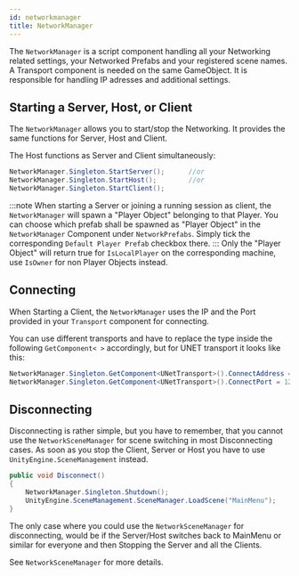 ```yaml
---
id: networkmanager
title: NetworkManager
---
```


The `NetworkManager` is a script component handling all your Networking related settings, your Networked Prefabs and your registered scene names. A Transport component is needed on the same GameObject. It is responsible for handling IP adresses and additional settings.

## Starting a Server, Host, or Client
The `NetworkManager` allows you to start/stop the Networking. It provides the same functions for Server, Host and Client.

The Host functions as Server and Client simultaneously:

```csharp
NetworkManager.Singleton.StartServer();      //or
NetworkManager.Singleton.StartHost();        //or
NetworkManager.Singleton.StartClient();
```
:::note
 When starting a Server or joining a running session as client, the `NetworkManager` will spawn a "Player Object" belonging to that Player. You can choose which prefab shall be spawned as "Player Object" in the `NetworkManager` Component under `NetworkPrefabs`. Simply tick the corresponding `Default Player Prefab` checkbox there.
:::
Only the "Player Object" will return true for `IsLocalPlayer` on the corresponding machine, use `IsOwner` for non Player Objects instead.

## Connecting

When Starting a Client, the `NetworkManager` uses the IP and the Port provided in your `Transport` component for connecting.

You can use different transports and have to replace the type inside the following `GetComponent< >` accordingly, but for UNET transport it looks like this:

```csharp
NetworkManager.Singleton.GetComponent<UNetTransport>().ConnectAddress = "127.0.0.1"; //takes string
NetworkManager.Singleton.GetComponent<UNetTransport>().ConnectPort = 12345;          //takes integer
```

## Disconnecting

Disconnecting is rather simple, but you have to remember, that you cannot use the `NetworkSceneManager` for scene switching in most Disconnecting cases. As soon as you stop the Client, Server or Host you have to use `UnityEngine.SceneManagement` instead.

```csharp
public void Disconnect()
{
    NetworkManager.Singleton.Shutdown();
    UnityEngine.SceneManagement.SceneManager.LoadScene("MainMenu");
}
```

The only case where you could use the `NetworkSceneManager` for disconnecting, would be if the Server/Host switches back to MainMenu or similar for everyone and then Stopping the Server and all the Clients. 

See `NetworkSceneManager` for more details.
